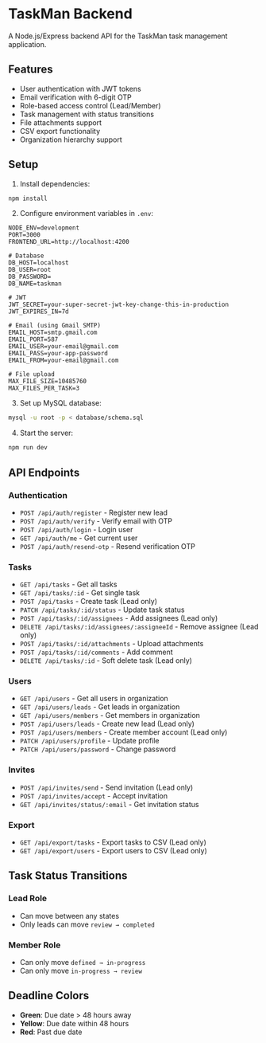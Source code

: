 # TaskMan Backend

A Node.js/Express backend API for the TaskMan task management application.

## Features

- User authentication with JWT tokens
- Email verification with 6-digit OTP
- Role-based access control (Lead/Member)
- Task management with status transitions
- File attachments support
- CSV export functionality
- Organization hierarchy support

## Setup

1. Install dependencies:
```bash
npm install
```

2. Configure environment variables in `.env`:
```env
NODE_ENV=development
PORT=3000
FRONTEND_URL=http://localhost:4200

# Database
DB_HOST=localhost
DB_USER=root
DB_PASSWORD=
DB_NAME=taskman

# JWT
JWT_SECRET=your-super-secret-jwt-key-change-this-in-production
JWT_EXPIRES_IN=7d

# Email (using Gmail SMTP)
EMAIL_HOST=smtp.gmail.com
EMAIL_PORT=587
EMAIL_USER=your-email@gmail.com
EMAIL_PASS=your-app-password
EMAIL_FROM=your-email@gmail.com

# File upload
MAX_FILE_SIZE=10485760
MAX_FILES_PER_TASK=3
```

3. Set up MySQL database:
```bash
mysql -u root -p < database/schema.sql
```

4. Start the server:
```bash
npm run dev
```

## API Endpoints

### Authentication
- `POST /api/auth/register` - Register new lead
- `POST /api/auth/verify` - Verify email with OTP
- `POST /api/auth/login` - Login user
- `GET /api/auth/me` - Get current user
- `POST /api/auth/resend-otp` - Resend verification OTP

### Tasks
- `GET /api/tasks` - Get all tasks
- `GET /api/tasks/:id` - Get single task
- `POST /api/tasks` - Create task (Lead only)
- `PATCH /api/tasks/:id/status` - Update task status
- `POST /api/tasks/:id/assignees` - Add assignees (Lead only)
- `DELETE /api/tasks/:id/assignees/:assigneeId` - Remove assignee (Lead only)
- `POST /api/tasks/:id/attachments` - Upload attachments
- `POST /api/tasks/:id/comments` - Add comment
- `DELETE /api/tasks/:id` - Soft delete task (Lead only)

### Users
- `GET /api/users` - Get all users in organization
- `GET /api/users/leads` - Get leads in organization
- `GET /api/users/members` - Get members in organization
- `POST /api/users/leads` - Create new lead (Lead only)
- `POST /api/users/members` - Create member account (Lead only)
- `PATCH /api/users/profile` - Update profile
- `PATCH /api/users/password` - Change password

### Invites
- `POST /api/invites/send` - Send invitation (Lead only)
- `POST /api/invites/accept` - Accept invitation
- `GET /api/invites/status/:email` - Get invitation status

### Export
- `GET /api/export/tasks` - Export tasks to CSV (Lead only)
- `GET /api/export/users` - Export users to CSV (Lead only)

## Task Status Transitions

### Lead Role
- Can move between any states
- Only leads can move `review → completed`

### Member Role
- Can only move `defined → in-progress`
- Can only move `in-progress → review`

## Deadline Colors

- **Green**: Due date > 48 hours away
- **Yellow**: Due date within 48 hours
- **Red**: Past due date
